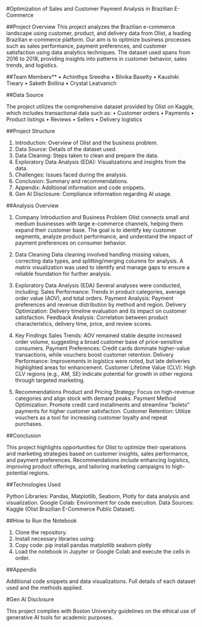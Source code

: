 #Optimization of Sales and Customer Payment Analysis in Brazilian E-Commerce

##Project Overview
This project analyzes the Brazilian e-commerce landscape using customer, product, and delivery data from Olist, a leading Brazilian e-commerce platform. Our aim is to optimize business processes such as sales performance, payment preferences, and customer satisfaction using data analytics techniques. The dataset used spans from 2016 to 2018, providing insights into patterns in customer behavior, sales trends, and logistics.

##Team Members**
• Achinthya Sreedha
• Bilvika Basetty
• Kaushiki Tiwary
• Saketh Bollina
• Crystal Leatvanich

##Data Source

The project utilizes the comprehensive dataset provided by Olist on Kaggle, which includes transactional data such as:
• Customer orders
• Payments
• Product listings
• Reviews
• Sellers
• Delivery logistics

##Project Structure
1. Introduction: Overview of Olist and the business problem.
2. Data Source: Details of the dataset used.
3. Data Cleaning: Steps taken to clean and prepare the data.
4. Exploratory Data Analysis (EDA): Visualizations and insights from the data.
5. Challenges: Issues faced during the analysis.
6. Conclusion: Summary and recommendations.
7. Appendix: Additional information and code snippets.
8. Gen AI Disclosure: Compliance information regarding AI usage.

##Analysis Overview

1. Company Introduction and Business Problem
Olist connects small and medium businesses with large e-commerce channels, helping them expand their customer base. The goal is to identify key customer segments, analyze product performance, and understand the impact of payment preferences on consumer behavior.

2. Data Cleaning
Data cleaning involved handling missing values, correcting data types, and splitting/merging columns for analysis. A matrix visualization was used to identify and manage gaps to ensure a reliable foundation for further analysis.

3. Exploratory Data Analysis (EDA)
Several analyses were conducted, including:
Sales Performance: Trends in product categories, average order value (AOV), and total orders.
Payment Analysis: Payment preferences and revenue distribution by method and region.
Delivery Optimization: Delivery timeline evaluation and its impact on customer satisfaction.
Feedback Analysis: Correlation between product characteristics, delivery time, price, and review scores.

5. Key Findings
Sales Trends: AOV remained stable despite increased order volume, suggesting a broad customer base of price-sensitive consumers.
Payment Preferences: Credit cards dominate higher-value transactions, while vouchers boost customer retention.
Delivery Performance: Improvements in logistics were noted, but late deliveries highlighted areas for enhancement.
Customer Lifetime Value (CLV): High CLV regions (e.g., AM, SE) indicate potential for growth in other regions through targeted marketing.

7. Recommendations
Product and Pricing Strategy: Focus on high-revenue categories and align stock with demand peaks.
Payment Method Optimization: Promote credit card installments and streamline "boleto" payments for higher customer satisfaction.
Customer Retention: Utilize vouchers as a tool for increasing customer loyalty and repeat purchases.

##Conclusion

This project highlights opportunities for Olist to optimize their operations and marketing strategies based on customer insights, sales performance, and payment preferences. Recommendations include enhancing logistics, improving product offerings, and tailoring marketing campaigns to high-potential regions.

##Technologies Used

Python Libraries: Pandas, Matplotlib, Seaborn, Plotly for data analysis and visualization.
Google Colab: Environment for code execution.
Data Sources: Kaggle (Olist Brazilian E-Commerce Public Dataset).

##How to Run the Notebook

1. Clone the repository.
2. Install necessary libraries using:
3. Copy code: pip install pandas matplotlib seaborn plotly
4. Load the notebook in Jupyter or Google Colab and execute the cells in order.

##Appendix

Additional code snippets and data visualizations.
Full details of each dataset used and the methods applied.

#Gen AI Disclosure

This project complies with Boston University guidelines on the ethical use of generative AI tools for academic purposes.


